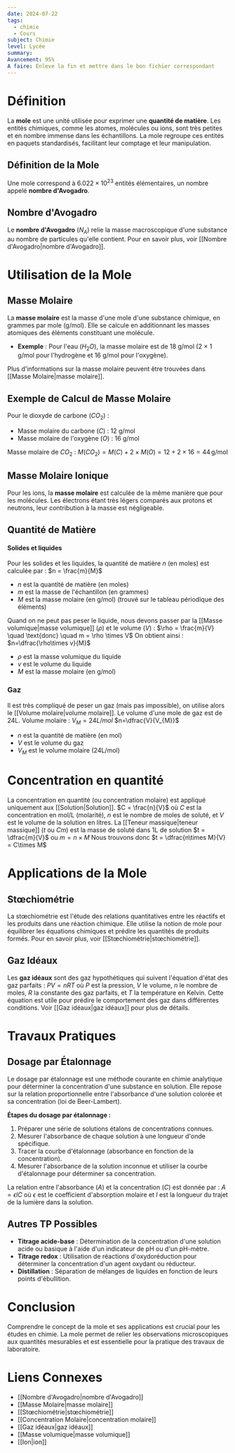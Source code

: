 ```yaml
---
date: 2024-07-22
tags:
  - chimie
  - Cours
subject: Chimie
level: Lycée
summary: 
Avancement: 95%
A faire: Enleve la fin et mettre dans le bon fichier correspondant
---
```

# Définition
La **mole** est une unité utilisée pour exprimer une **quantité de matière**. Les entités chimiques, comme les atomes, molécules ou ions, sont très petites et en nombre immense dans les échantillons. La mole regroupe ces entités en paquets standardisés, facilitant leur comptage et leur manipulation.

## Définition de la Mole
Une mole correspond à $6.022 \times 10^{23}$ entités élémentaires, un nombre appelé **nombre d'Avogadro**.

## Nombre d'Avogadro
Le **nombre d'Avogadro** ($N_A$) relie la masse macroscopique d'une substance au nombre de particules qu'elle contient. Pour en savoir plus, voir [[Nombre d'Avogadro|nombre d'Avogadro]].

# Utilisation de la Mole

## Masse Molaire
La **masse molaire** est la masse d'une mole d'une substance chimique, en grammes par mole (g/mol). Elle se calcule en additionnant les masses atomiques des éléments constituant une molécule.

- **Exemple** : Pour l'eau ($H_2O$), la masse molaire est de 18 g/mol (2 × 1 g/mol pour l'hydrogène et 16 g/mol pour l'oxygène).

Plus d'informations sur la masse molaire peuvent être trouvées dans [[Masse Molaire|masse molaire]].

## Exemple de Calcul de Masse Molaire
Pour le dioxyde de carbone ($CO_2$) :
- Masse molaire du carbone ($C$) : 12 g/mol
- Masse molaire de l'oxygène ($O$) : 16 g/mol

Masse molaire de $CO_2$ :
$M(CO_2) = M(C) + 2 \times M(O) = 12 + 2 \times 16 = 44 \, \text{g/mol}$

## Masse Molaire Ionique
Pour les ions, la **masse molaire** est calculée de la même manière que pour les molécules. Les électrons étant très légers comparés aux protons et neutrons, leur contribution à la masse est négligeable.

## Quantité de Matière
#### Solides et liquides
Pour les solides et les liquides, la quantité de matière $n$ (en moles) est calculée par :
$n = \frac{m}{M}$
- $n$ est la quantité de matière (en moles)
- $m$ est la masse de l'échantillon (en grammes)
- $M$ est la masse molaire (en g/mol) (trouvé sur le tableau périodique des éléments)

Quand on ne peut pas peser le liquide, nous devons passer par la [[Masse volumique|masse volumique]] ($\rho$) et le volume ($V$) :
$\rho = \frac{m}{V} \quad \text{donc} \quad m = \rho \times V$
On obtient ainsi : $n=\dfrac{\rho\times v}{M}$
- $\rho$ est la masse volumique du liquide
- $v$ est le volume du liquide
- $M$ est la masse molaire (en g/mol)

### Gaz
Il est très compliqué de peser un gaz (mais pas impossible), on utilise alors le [[Volume molaire|volume molaire]].
Le volume d'une mole de gaz est de 24L.
Volume molaire : $V_{M} = 24 L/mol$
$n=\dfrac{V}{V_{M}}$
- $n$ est la quantité de matière (en mol)
- $V$ est le volume du gaz
- $V_{M}$ est le volume molaire (24L/mol)

# Concentration en quantité
La concentration en quantité (ou concentration molaire) est appliqué uniquement aux [[Solution|Solution]].
   $C = \frac{n}{V}$
   où $C$ est la concentration en mol/L (molarité), $n$ est le nombre de moles de soluté, et $V$ est le volume de la solution en litres.
La [[Teneur massique|teneur massique]] ($t$ ou $Cm$) est la masse de soluté dans 1L de solution
$t = \dfrac{m}{V}$ ou $m =n\times M$
Nous trouvons donc $t = \dfrac{n\times M}{V} = C\times M$
# Applications de la Mole

## Stœchiométrie
La stœchiométrie est l'étude des relations quantitatives entre les réactifs et les produits dans une réaction chimique. Elle utilise la notion de mole pour équilibrer les équations chimiques et prédire les quantités de produits formés. Pour en savoir plus, voir [[Stœchiométrie|stœchiométrie]].

## Gaz Idéaux
Les **gaz idéaux** sont des gaz hypothétiques qui suivent l'équation d'état des gaz parfaits :
$PV = nRT$
où $P$ est la pression, $V$ le volume, $n$ le nombre de moles, $R$ la constante des gaz parfaits, et $T$ la température en Kelvin. Cette équation est utile pour prédire le comportement des gaz dans différentes conditions. Voir [[Gaz idéaux|gaz idéaux]] pour plus de détails.

# Travaux Pratiques

## Dosage par Étalonnage
Le dosage par étalonnage est une méthode courante en chimie analytique pour déterminer la concentration d'une substance en solution. Elle repose sur la relation proportionnelle entre l'absorbance d'une solution colorée et sa concentration (loi de Beer-Lambert).

**Étapes du dosage par étalonnage :**
1. Préparer une série de solutions étalons de concentrations connues.
2. Mesurer l'absorbance de chaque solution à une longueur d'onde spécifique.
3. Tracer la courbe d'étalonnage (absorbance en fonction de la concentration).
4. Mesurer l'absorbance de la solution inconnue et utiliser la courbe d'étalonnage pour déterminer sa concentration.

La relation entre l'absorbance ($A$) et la concentration ($C$) est donnée par :
$A = \epsilon l C$
où $\epsilon$ est le coefficient d'absorption molaire et $l$ est la longueur du trajet de la lumière dans la solution.

## Autres TP Possibles
- **Titrage acide-base** : Détermination de la concentration d'une solution acide ou basique à l'aide d'un indicateur de pH ou d'un pH-mètre.
- **Titrage redox** : Utilisation de réactions d'oxydoréduction pour déterminer la concentration d'un agent oxydant ou réducteur.
- **Distillation** : Séparation de mélanges de liquides en fonction de leurs points d'ébullition.

# Conclusion
Comprendre le concept de la mole et ses applications est crucial pour les études en chimie. La mole permet de relier les observations microscopiques aux quantités mesurables et est essentielle pour la pratique des travaux de laboratoire.

# Liens Connexes
- [[Nombre d'Avogadro|nombre d'Avogadro]]
- [[Masse Molaire|masse molaire]]
- [[Stœchiométrie|stœchiométrie]]
- [[Concentration Molaire|concentration molaire]]
- [[Gaz idéaux|gaz idéaux]]
- [[Masse volumique|masse volumique]]
- [[Ion|ion]]